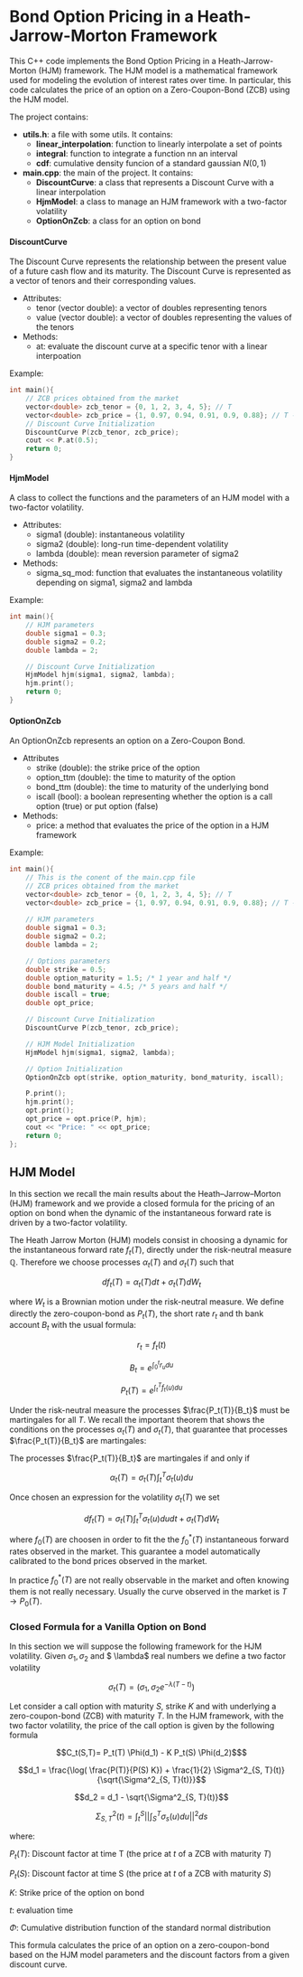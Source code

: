 # Bond Option Pricing in a Heath-Jarrow-Morton Framework

This C++ code implements the Bond Option Pricing in a Heath-Jarrow-Morton (HJM) framework. The HJM model is a mathematical framework used for modeling the evolution of interest rates over time. In particular, this code calculates the price of an option on a Zero-Coupon-Bond (ZCB) using the HJM model.

The project contains:
- **utils.h**: a file with some utils.  It contains:
    * **linear_interpolation**: function to linearly interpolate a set of points
    * **integral**: function to integrate a function nn an interval
    * **cdf**: cumulative density funcion of a standard gaussian $N(0,1)$
- **main.cpp**: the main of the project. It contains:
    * **DiscountCurve**: a class that represents a Discount Curve with a linear interpolation
    * **HjmModel**: a class to manage an HJM framework with a two-factor volatility
    * **OptionOnZcb**: a class for an option on bond

#### DiscountCurve
The Discount Curve represents the relationship between the present value of a future cash flow and its maturity. The Discount Curve is represented as a vector of tenors and their corresponding values.
- Attributes:
    * tenor (vector double): a vector of doubles representing tenors
    * value (vector double): a vector of doubles representing the values of the tenors
- Methods:
    * at: evaluate the discount curve at a specific tenor with a linear interpoation

Example:
```cpp
int main(){
    // ZCB prices obtained from the market
    vector<double> zcb_tenor = {0, 1, 2, 3, 4, 5}; // T
    vector<double> zcb_price = {1, 0.97, 0.94, 0.91, 0.9, 0.88}; // T -> P_0(T)
    // Discount Curve Initialization
    DiscountCurve P(zcb_tenor, zcb_price);
    cout << P.at(0.5);
    return 0;
}
```

#### HjmModel
A class to collect the functions and the parameters of an HJM model with a two-factor volatility.
- Attributes:
    * sigma1 (double): instantaneous volatility
    * sigma2 (double): long-run time-dependent volatility
    * lambda (double): mean reversion parameter of sigma2
- Methods:
    * sigma_sq_mod: function that evaluates the instantaneous volatility depending on sigma1, sigma2 and lambda

Example:
```cpp
int main(){
    // HJM parameters
    double sigma1 = 0.3;
    double sigma2 = 0.2;
    double lambda = 2;

    // Discount Curve Initialization
    HjmModel hjm(sigma1, sigma2, lambda);
    hjm.print();
    return 0;
}
```

#### OptionOnZcb
An OptionOnZcb represents an option on a Zero-Coupon Bond.
- Attributes
    * strike (double): the strike price of the option
    * option_ttm (double): the time to maturity of the option  
    * bond_ttm (double): the time to maturity of the underlying bond
    * iscall (bool): a boolean representing whether the option is a call option (true) or put option (false)
- Methods:
    * price: a method that evaluates the price of the option in a HJM framework

Example:
```cpp
int main(){
    // This is the conent of the main.cpp file
    // ZCB prices obtained from the market
    vector<double> zcb_tenor = {0, 1, 2, 3, 4, 5}; // T
    vector<double> zcb_price = {1, 0.97, 0.94, 0.91, 0.9, 0.88}; // T -> P_0(T)
    
    // HJM parameters
    double sigma1 = 0.3;
    double sigma2 = 0.2;
    double lambda = 2;

    // Options parameters
    double strike = 0.5;
    double option_maturity = 1.5; /* 1 year and half */
    double bond_maturity = 4.5; /* 5 years and half */
    double iscall = true;
    double opt_price;

    // Discount Curve Initialization
    DiscountCurve P(zcb_tenor, zcb_price);

    // HJM Model Initialization
    HjmModel hjm(sigma1, sigma2, lambda);

    // Option Initialization
    OptionOnZcb opt(strike, option_maturity, bond_maturity, iscall);

    P.print();
    hjm.print();
    opt.print();
    opt_price = opt.price(P, hjm);
    cout << "Price: " << opt_price;
    return 0;
};
```
  
## HJM Model

In this section we recall the main results about the Heath–Jarrow–Morton (HJM) framework and we provide a closed formula for the pricing of an option on bond when the dynamic of the instantaneous forward rate is driven by a two-factor volatility.

The Heath Jarrow Morton (HJM) models consist in choosing a dynamic for the instantaneous forward rate $f_t(T)$, directly under the risk-neutral measure $\mathbb{Q}$. Therefore we choose processes $\alpha_t(T)$ and $\sigma_t(T)$ such that
```math
d f_t(T)= \alpha_t(T) dt +\sigma_t(T) dW_t
```
where $W_t$ is a Brownian motion under the risk-neutral measure. We  define directly the zero-coupon-bond as $P_t(T)$, the short rate $r_t$ and th bank account $B_t$ with the usual formula:
```math
r_t = f_t(t)
```
```math
B_t = e^{\int_0^t r_u du}
```
```math
P_t(T) = e^{\int_t^Tf_t(u) du}
```
 Under the risk-neutral measure the processes $\frac{P_t(T)}{B_t}$ must be martingales for all $T$. We recall the important theorem that shows the conditions on the processes $\alpha_t(T)$ and $\sigma_t(T)$, that guarantee that processes $\frac{P_t(T)}{B_t}$ are martingales:

The processes $\frac{P_t(T)}{B_t}$ are martingales if and only if
```math
	\alpha_t(T)= \sigma_t(T) \int_t^T \sigma_t(u) du
```


Once chosen an expression for the volatility $\sigma_t(T)$ we set
```math
df_t(T)=  \sigma_t(T) \int_t^T \sigma_t(u) du dt + \sigma_t(T) dW_t
```
where $f_0(T)$ are choosen in order to fit the the $f^*_0(T)$ instantaneous forward rates  observed in the market. This guarantee a model automatically calibrated to the bond prices observed in the market.

In practice $f^*_0(T)$ are not really observable in the market and often knowing them is not really necessary. Usually the curve observed in the market is $T \rightarrow P_0(T)$. 

### Closed Formula for a Vanilla Option on Bond
In this section we will suppose the following framework for the HJM volatility. Given $\sigma_1, \sigma_2$ and $ \lambda$ real numbers we define a two factor volatility
```math
\sigma_t(T) = ( \sigma_1, \sigma_2 e^{-\lambda(T-t)})
```

Let consider a call option with maturity $S$, strike $K$ and with underlying a zero-coupon-bond (ZCB) with maturity $T$. In the HJM framework, with the two factor volatility, the price of the call option is given by the following formula 
```math
C_t(S,T)= P_t(T) \Phi(d_1) - K P_t(S) \Phi(d_2)$
```
```math
d_1 = \frac{\log( \frac{P(T)}{P(S) K}) + \frac{1}{2} \Sigma^2_{S, T}(t)}{\sqrt{\Sigma^2_{S, T}(t)}}
```
```math
d_2 = d_1 - \sqrt{\Sigma^2_{S, T}(t)}
```
```math
\Sigma^2_{S, T}(t) = \int_t^S|| \int_S^T\sigma_s(u) du||^2 ds
```
where:

$P_t(T)$: Discount factor at time T (the price at $t$ of a ZCB with maturity $T$)

$P_t(S)$: Discount factor at time S (the price at $t$ of a ZCB with maturity $S$)

$K$: Strike price of the option on bond

$t$: evaluation time

$\Phi$: Cumulative distribution function of the standard normal distribution

This formula calculates the price of an option on a zero-coupon-bond based on the HJM model parameters and the discount factors from a given discount curve.